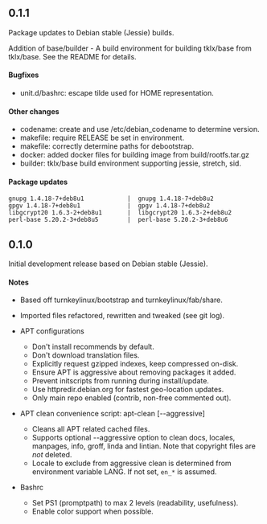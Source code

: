 ## 0.1.1

Package updates to Debian stable (Jessie) builds.

Addition of base/builder - A build environment for building tklx/base from
tklx/base. See the README for details.

#### Bugfixes

- unit.d/bashrc: escape tilde used for HOME representation.

#### Other changes

- codename: create and use /etc/debian_codename to determine version.
- makefile: require RELEASE be set in environment.
- makefile: correctly determine paths for debootstrap.
- docker: added docker files for building image from build/rootfs.tar.gz
- builder: tklx/base build environment supporting jessie, stretch, sid.

#### Package updates

```
gnupg 1.4.18-7+deb8u1		     |	gnupg 1.4.18-7+deb8u2
gpgv 1.4.18-7+deb8u1		     |	gpgv 1.4.18-7+deb8u2
libgcrypt20 1.6.3-2+deb8u1	     |	libgcrypt20 1.6.3-2+deb8u2
perl-base 5.20.2-3+deb8u5	     |	perl-base 5.20.2-3+deb8u6
```

## 0.1.0

Initial development release based on Debian stable (Jessie).

#### Notes

- Based off turnkeylinux/bootstrap and turnkeylinux/fab/share.
- Imported files refactored, rewritten and tweaked (see git log).

- APT configurations

    - Don't install recommends by default.
    - Don't download translation files.
    - Explicitly request gzipped indexes, keep compressed on-disk.
    - Ensure APT is aggressive about removing packages it added.
    - Prevent initscripts from running during install/update.
    - Use httpredir.debian.org for fastest geo-location updates.
    - Only main repo enabled (contrib, non-free commented out).

- APT clean convenience script: apt-clean [--aggressive]

    - Cleans all APT related cached files.
    - Supports optional --aggressive option to clean docs, locales,
      manpages, info, groff, linda and lintian. Note that copyright
      files are *not* deleted.
    - Locale to exclude from aggressive clean is determined from
      environment variable LANG. If not set, ``en_*`` is assumed.

- Bashrc

    - Set PS1 (promptpath) to max 2 levels (readability, usefulness).
    - Enable color support when possible.

